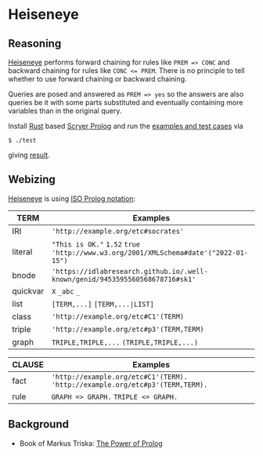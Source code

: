 # Heiseneye

## Reasoning

[Heiseneye](https://github.com/IDLabResearch/Heiseneye) performs forward chaining for rules like `PREM => CONC` and backward chaining for rules like `CONC <= PREM`.
There is no principle to tell whether to use forward chaining or backward chaining.

Queries are posed and answered as `PREM => yes` so the answers are also queries be it with some parts
substituted and eventually containing more variables than in the original query.

Install [Rust](https://www.rust-lang.org/) based [Scryer Prolog](https://github.com/mthom/scryer-prolog#installing-scryer-prolog)
and run the [examples and test cases](./etc) via
```
$ ./test
```
giving [result](./result.pl).

## Webizing

[Heiseneye](https://github.com/IDLabResearch/Heiseneye) is using [ISO Prolog notation](https://en.wikipedia.org/wiki/Prolog#ISO_Prolog):

TERM     | Examples
---------|---------
IRI      | `'http://example.org/etc#socrates'`
literal  | `"This is OK."` `1.52` `true` `'http://www.w3.org/2001/XMLSchema#date'("2022-01-15")`
bnode    | `'https://idlabresearch.github.io/.well-known/genid/9453595560568678716#sk1'`
quickvar | `X` `_abc` `_`
list     | `[TERM,...]` `[TERM,...\|LIST]`
class    | `'http://example.org/etc#C1'(TERM)`
triple   | `'http://example.org/etc#p3'(TERM,TERM)`
graph    | `TRIPLE,TRIPLE,...` `(TRIPLE,TRIPLE,...)`

CLAUSE   | Examples
---------|---------
fact     | `'http://example.org/etc#C1'(TERM).` `'http://example.org/etc#p3'(TERM,TERM).`
rule     | `GRAPH => GRAPH.` `TRIPLE <= GRAPH.`

## Background

- Book of Markus Triska: [The Power of Prolog](https://www.metalevel.at/prolog)
